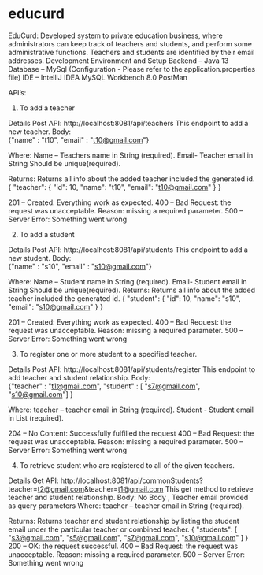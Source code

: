 # educurd
EduCurd:
Developed system to private education business, where administrators can keep track of teachers and students, and perform some administrative functions. Teachers and students are identified by their email addresses.
Development Environment and Setup
Backend – Java 13
Database – MySql (Configuration - Please refer to the application.properties file)
IDE – IntelliJ IDEA
MySQL Workbench 8.0
PostMan

API’s:
1.	To add a teacher
 
Details
Post API: http://localhost:8081/api/teachers
This endpoint to add a new teacher.
Body:  
{"name" : "t10",
"email" : "t10@gmail.com"}

Where: 
Name – Teachers name in String (required).
Email- Teacher email in String Should be unique(required).

Returns: Returns all info about the added teacher included the generated id.
{
    "teacher": {
        "id": 10,
        "name": "t10",
        "email": "t10@gmail.com"
    }
}

201 – Created: Everything work as expected.
400 – Bad Request: the request was unacceptable. Reason: missing a required parameter.
500 – Server Error: Something went wrong 

2.	To add a student
 
Details
Post API: http://localhost:8081/api/students
This endpoint to add a new student.
Body:  
{"name" : "s10",
"email" : "s10@gmail.com"}

Where: 
Name – Student name in String (required).
Email- Student email in String Should be unique(required).
Returns: Returns all info about the added teacher included the generated id.
{
    "student": {
        "id": 10,
        "name": "s10",
        "email": "s10@gmail.com"
    }
}

201 – Created: Everything work as expected.
400 – Bad Request: the request was unacceptable. Reason: missing a required parameter.
500 – Server Error: Something went wrong 

3.	To register one or more student to a specified teacher.
 
Details
Post API: http://localhost:8081/api/students/register
This endpoint to add teacher and student relationship.
Body:  
{"teacher" : "t1@gmail.com",
"student" : [
    "s7@gmail.com",
    "s10@gmail.com"]
}

Where: 
teacher – teacher email in String (required).
Student - Student email in List (required).

204 – No Content: Successfully fulfilled the request
400 – Bad Request: the request was unacceptable. Reason: missing a required parameter.
500 – Server Error: Something went wrong 

4.	To retrieve student who are registered to all of the given teachers.
 
Details
Get API: http://localhost:8081/api/commonStudents?teacher=t2@gmail.com&teacher=t1@gmail.com
This get method to retrieve teacher and student relationship.
Body:  No Body , Teacher email provided as query parameters
Where: 
teacher – teacher email in String (required).

Returns: Returns teacher and student relationship by listing the student email under the particular teacher or combined teacher.
{
    "students": [
        "s3@gmail.com",
        "s5@gmail.com",
        "s7@gmail.com",
        "s10@gmail.com"
    ]
}
200 – OK: the request successful.
400 – Bad Request: the request was unacceptable. Reason: missing a required parameter.
500 – Server Error: Something went wrong 
